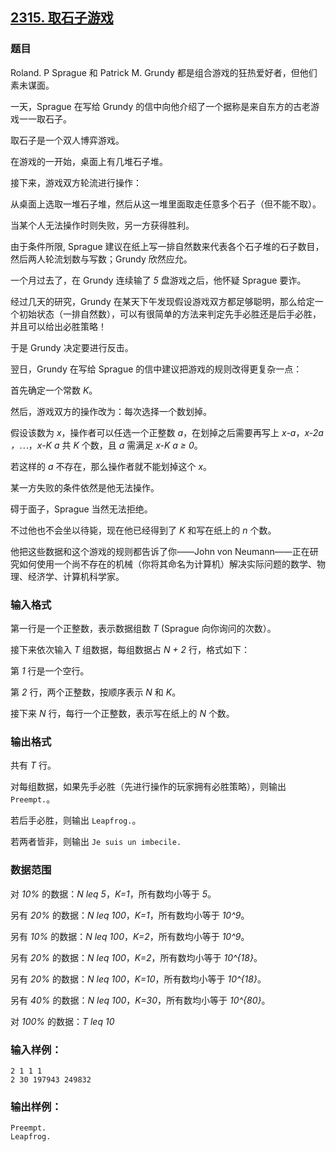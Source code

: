 ## [2315. 取石子游戏](https://www.acwing.com/problem/content/2317/)

### 题目

Roland. P Sprague 和 Patrick M. Grundy 都是组合游戏的狂热爱好者，但他们素未谋面。

一天，Sprague 在写给 Grundy 的信中向他介绍了一个据称是来自东方的古老游戏一一取石子。

取石子是一个双人博弈游戏。

在游戏的一开始，桌面上有几堆石子堆。

接下来，游戏双方轮流进行操作：

从桌面上选取一堆石子堆，然后从这一堆里面取走任意多个石子（但不能不取）。

当某个人无法操作时则失败，另一方获得胜利。

由于条件所限, Sprague 建议在纸上写一排自然数来代表各个石子堆的石子数目，然后两人轮流划数与写数；Grundy 欣然应允。

一个月过去了，在 Grundy 连续输了 *5* 盘游戏之后，他怀疑 Sprague 要诈。

经过几天的研究，Grundy 在某天下午发现假设游戏双方都足够聪明，那么给定一个初始状态（一排自然数），可以有很简单的方法来判定先手必胜还是后手必胜，并且可以给出必胜策略！

于是 Grundy 决定要进行反击。

翌日，Grundy 在写给 Sprague 的信中建议把游戏的规则改得更复杂一点：

首先确定一个常数 *K*。

然后，游戏双方的操作改为：每次选择一个数划掉。

假设该数为 *x*，操作者可以任选一个正整数 *a*，在划掉之后需要再写上 *x-a*，*x-2a *，*⋯*，*x-K a* 共 *K* 个数，且 *a* 需满足 *x-K a ≥ 0*。

若这样的 *a* 不存在，那么操作者就不能划掉这个 *x*。

某一方失败的条件依然是他无法操作。

碍于面子，Sprague 当然无法拒绝。

不过他也不会坐以待毙，现在他已经得到了 *K* 和写在纸上的 *n* 个数。

他把这些数据和这个游戏的规则都告诉了你——John von Neumann——正在研究如何使用一个尚不存在的机械（你将其命名为计算机）解决实际问题的数学、物理、经济学、计算机科学家。

### 输入格式

第一行是一个正整数，表示数据组数 *T* (Sprague 向你询问的次数）。

接下来依次输入 *T* 组数据，每组数据占 *N + 2* 行，格式如下：

第 *1* 行是一个空行。

第 *2* 行，两个正整数，按顺序表示 *N* 和 *K*。

接下来 *N* 行，每行一个正整数，表示写在纸上的 *N* 个数。

### 输出格式

共有 *T* 行。

对每组数据，如果先手必胜（先进行操作的玩家拥有必胜策略），则输出 `Preempt.`。

若后手必胜，则输出 `Leapfrog.`。

若两者皆非，则输出 `Je suis un imbecile.`

### 数据范围

对 *10%* 的数据：*N leq 5*，*K=1*，所有数均小等于 *5*。

另有 *20%* 的数据：*N leq 100*，*K=1*，所有数均小等于 *10^9*。

另有 *10%* 的数据：*N leq 100*，*K=2*，所有数均小等于 *10^9*。

另有 *20%* 的数据：*N leq 100*，*K=2*，所有数均小等于 *10^{18}*。

另有 *20%* 的数据：*N leq 100*，*K=10*，所有数均小等于 *10^{18}*。

另有 *40%* 的数据：*N leq 100*，*K=30*，所有数均小等于 *10^{80}*。

对 *100%* 的数据：*T leq 10*

### 输入样例：

```
2 1 1 1
2 30 197943 249832
```

### 输出样例：

```
Preempt.
Leapfrog.
```
